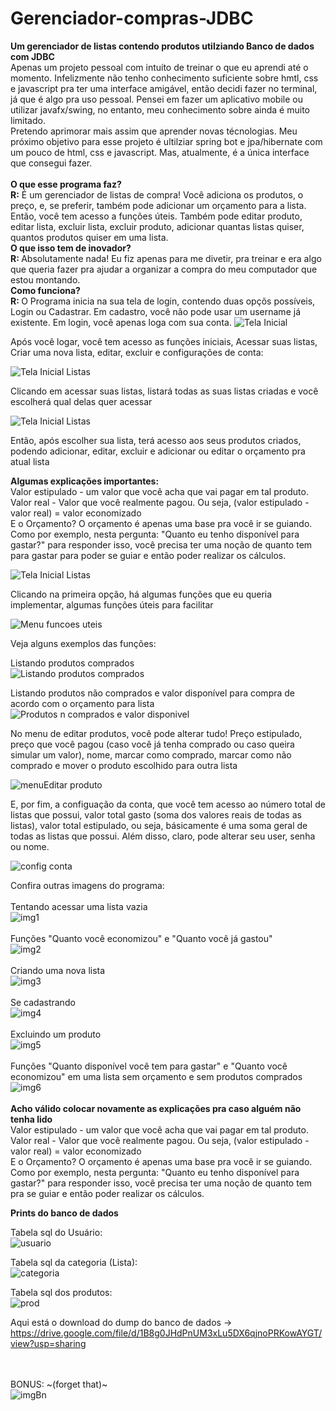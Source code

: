 # Gerenciador-compras-JDBC
<strong>Um gerenciador de listas contendo produtos utilziando Banco de dados com JDBC
<br></strong>Apenas um projeto pessoal com intuíto de treinar o que eu aprendi até o momento. Infelizmente não tenho conhecimento suficiente sobre hmtl, css e javascript pra ter uma interface amigável, então decidi fazer no terminal, já que é algo pra uso pessoal. Pensei em fazer um aplicativo mobile ou utilizar javafx/swing, no entanto, meu conhecimento sobre ainda é muito limitado. <br>Pretendo aprimorar mais assim que aprender novas técnologias. Meu próximo objetivo para esse projeto é ultilziar spring bot e jpa/hibernate com um pouco de html, css e javascript. Mas, atualmente, é a única interface que consegui fazer.<br>
<br><strong>O que esse programa faz? <br></strong> <strong>R:</strong> É um gerenciador de listas de compra! Você adiciona os produtos, o preço, e, se preferir, também pode adicionar um orçamento para a lista. Então, você tem acesso a funções úteis. Também pode editar produto, editar lista, excluir lista, excluir produto, adicionar quantas listas quiser, quantos produtos quiser em uma lista.
<br><strong>O que isso tem de inovador?<br></strong> <strong>R: </strong> Absolutamente nada! Eu fiz apenas para me divetir, pra treinar e era algo que queria fazer pra ajudar a organizar a compra do meu computador que estou montando.
<br><strong>Como funciona?<br></strong> <strong>R: </strong>O Programa inicia na sua tela de login, contendo duas opçõs possíveis, Login ou Cadastrar. Em cadastro, você não pode usar um username já existente. Em login, você apenas loga com sua conta.
![Tela Inicial](https://i.imgur.com/RZ29cih.png)

Após você logar, você tem acesso as funções iniciais, Acessar suas listas, Criar uma nova lista, editar, excluir e configurações de conta:

![Tela Inicial Listas](https://i.imgur.com/tf5hdVm.png)

Clicando em acessar suas listas, listará todas as suas listas criadas e você escolherá qual delas quer acessar

![Tela Inicial Listas](https://i.imgur.com/YhpVlDY.png)

Então, após escolher sua lista, terá acesso aos seus produtos criados, podendo adicionar, editar, excluir e adicionar ou editar o orçamento pra atual lista 

<strong>Algumas explicações importantes: </strong> <br>
Valor estipulado - um valor que você acha que vai pagar em tal produto.<br>
Valor real - Valor que você realmente pagou. Ou seja, (valor estipulado - valor real) = valor economizado <br>
E o Orçamento? O orçamento é apenas uma base pra você ir se guiando. Como por exemplo, nesta pergunta: "Quanto eu tenho disponível para gastar?" para responder isso, você precisa ter uma noção de quanto tem para gastar para poder se guiar e então poder realizar os cálculos. 

![Tela Inicial Listas](https://i.imgur.com/EEg96iN.png)

Clicando na primeira opção, há algumas funções que eu queria implementar, algumas funções úteis para facilitar

![Menu funcoes uteis](https://i.imgur.com/4PtbY2n.png)

Veja alguns exemplos das funções:

Listando produtos comprados<br>
![Listando produtos comprados](https://i.imgur.com/pEroSJQ.png)

Listando produtos não comprados e valor disponível para compra de acordo com o orçamento para lista
![Produtos n comprados e valor disponivel](https://i.imgur.com/Y6lxHMO.png) 

No menu de editar produtos, você pode alterar tudo! Preço estipulado, preço que você pagou (caso você já tenha comprado ou caso queira simular um valor), nome, marcar como comprado, marcar como não comprado e mover o produto escolhido para outra lista

![menuEditar produto](https://i.imgur.com/0NbOry1.png)

E, por fim, a configuação da conta, que você tem acesso ao número total de listas que possui, valor total gasto (soma dos valores reais de todas as listas), valor total estipulado, ou seja, básicamente é uma soma geral de todas as listas que possui. Além disso, claro, pode alterar seu user, senha ou nome.

![config conta](https://i.imgur.com/yEQMa2B.png)

Confira outras imagens do programa:<br><br>
Tentando acessar uma lista vazia <br>
![img1](https://i.imgur.com/0ss1yUj.png)<br><br>
Funções "Quanto você economizou" e "Quanto você já gastou"<br>
![img2](https://i.imgur.com/j1185V8.png)<br><br>
Criando uma nova lista<br>
![img3](https://i.imgur.com/nJyAPBt.png)<br><br>
Se cadastrando<br>
![img4](https://i.imgur.com/87feWvd.png)<br><br>
Excluindo um produto<br>
![img5](https://i.imgur.com/ZOwXRtx.png)<br><br>
Funções "Quanto disponível você tem para gastar" e "Quanto você economizou" em uma lista sem orçamento e sem produtos comprados<br>
![img6](https://i.imgur.com/CLxXG50.png)<br><br>
<strong>Acho válido colocar novamente as explicações pra caso alguém não tenha lido</strong> <br>
Valor estipulado - um valor que você acha que vai pagar em tal produto.<br>
Valor real - Valor que você realmente pagou. Ou seja, (valor estipulado - valor real) = valor economizado <br>
E o Orçamento? O orçamento é apenas uma base pra você ir se guiando. Como por exemplo, nesta pergunta: "Quanto eu tenho disponível para gastar?" para responder isso, você precisa ter uma noção de quanto tem pra se guiar e então poder realizar os cálculos. <br>

<strong>Prints do banco de dados</strong><br>

Tabela sql do Usuário: <br>
![usuario](https://i.imgur.com/2PfSVyS.png)

Tabela sql da categoria (Lista): <br>
![categoria](https://i.imgur.com/sYVAaX6.png)

Tabela sql dos produtos: <br>
![prod](https://i.imgur.com/MS3yOeC.png)

Aqui está o download do dump do banco de dados -> https://drive.google.com/file/d/1B8g0JHdPnUM3xLu5DX6qjnoPRKowAYGT/view?usp=sharing <br><br><br>


BONUS: ~(forget that)~<br>
![imgBn](https://i.imgur.com/9Cx2z8d.jpg)
